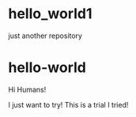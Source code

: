 # hello_world1
just another repository
# hello-world
  Hi Humans!
  
  I just want to try!
  This is a trial I tried!

